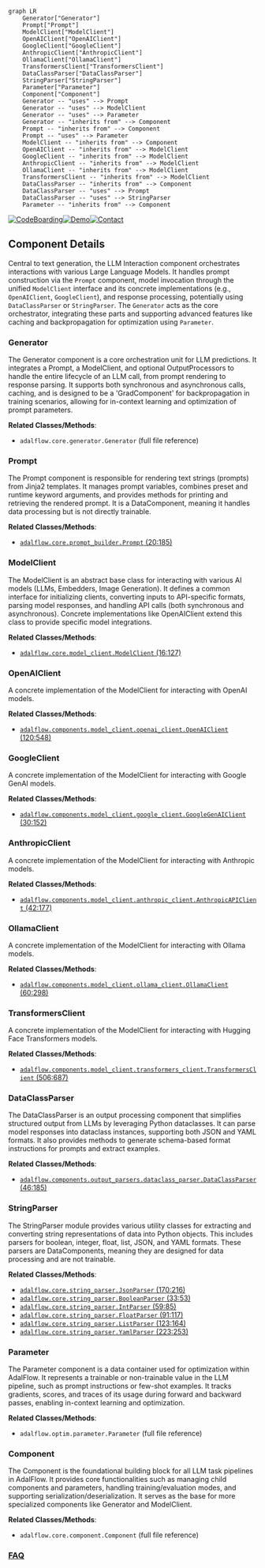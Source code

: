 ```mermaid
graph LR
    Generator["Generator"]
    Prompt["Prompt"]
    ModelClient["ModelClient"]
    OpenAIClient["OpenAIClient"]
    GoogleClient["GoogleClient"]
    AnthropicClient["AnthropicClient"]
    OllamaClient["OllamaClient"]
    TransformersClient["TransformersClient"]
    DataClassParser["DataClassParser"]
    StringParser["StringParser"]
    Parameter["Parameter"]
    Component["Component"]
    Generator -- "uses" --> Prompt
    Generator -- "uses" --> ModelClient
    Generator -- "uses" --> Parameter
    Generator -- "inherits from" --> Component
    Prompt -- "inherits from" --> Component
    Prompt -- "uses" --> Parameter
    ModelClient -- "inherits from" --> Component
    OpenAIClient -- "inherits from" --> ModelClient
    GoogleClient -- "inherits from" --> ModelClient
    AnthropicClient -- "inherits from" --> ModelClient
    OllamaClient -- "inherits from" --> ModelClient
    TransformersClient -- "inherits from" --> ModelClient
    DataClassParser -- "inherits from" --> Component
    DataClassParser -- "uses" --> Prompt
    DataClassParser -- "uses" --> StringParser
    Parameter -- "inherits from" --> Component
```
[![CodeBoarding](https://img.shields.io/badge/Generated%20by-CodeBoarding-9cf?style=flat-square)](https://github.com/CodeBoarding/CodeBoarding)[![Demo](https://img.shields.io/badge/Try%20our-Demo-blue?style=flat-square)](https://www.codeboarding.org/demo)[![Contact](https://img.shields.io/badge/Contact%20us%20-%20contact@codeboarding.org-lightgrey?style=flat-square)](mailto:contact@codeboarding.org)

## Component Details

Central to text generation, the LLM Interaction component orchestrates interactions with various Large Language Models. It handles prompt construction via the `Prompt` component, model invocation through the unified `ModelClient` interface and its concrete implementations (e.g., `OpenAIClient`, `GoogleClient`), and response processing, potentially using `DataClassParser` or `StringParser`. The `Generator` acts as the core orchestrator, integrating these parts and supporting advanced features like caching and backpropagation for optimization using `Parameter`.

### Generator
The Generator component is a core orchestration unit for LLM predictions. It integrates a Prompt, a ModelClient, and optional OutputProcessors to handle the entire lifecycle of an LLM call, from prompt rendering to response parsing. It supports both synchronous and asynchronous calls, caching, and is designed to be a 'GradComponent' for backpropagation in training scenarios, allowing for in-context learning and optimization of prompt parameters.


**Related Classes/Methods**:

- `adalflow.core.generator.Generator` (full file reference)


### Prompt
The Prompt component is responsible for rendering text strings (prompts) from Jinja2 templates. It manages prompt variables, combines preset and runtime keyword arguments, and provides methods for printing and retrieving the rendered prompt. It is a DataComponent, meaning it handles data processing but is not directly trainable.


**Related Classes/Methods**:

- <a href="https://github.com/SylphAI-Inc/AdalFlow/blob/master/adalflow/adalflow/core/prompt_builder.py#L20-L185" target="_blank" rel="noopener noreferrer">`adalflow.core.prompt_builder.Prompt` (20:185)</a>


### ModelClient
The ModelClient is an abstract base class for interacting with various AI models (LLMs, Embedders, Image Generation). It defines a common interface for initializing clients, converting inputs to API-specific formats, parsing model responses, and handling API calls (both synchronous and asynchronous). Concrete implementations like OpenAIClient extend this class to provide specific model integrations.


**Related Classes/Methods**:

- <a href="https://github.com/SylphAI-Inc/AdalFlow/blob/master/adalflow/adalflow/core/model_client.py#L16-L127" target="_blank" rel="noopener noreferrer">`adalflow.core.model_client.ModelClient` (16:127)</a>


### OpenAIClient
A concrete implementation of the ModelClient for interacting with OpenAI models.


**Related Classes/Methods**:

- <a href="https://github.com/SylphAI-Inc/AdalFlow/blob/master/adalflow/adalflow/components/model_client/openai_client.py#L120-L548" target="_blank" rel="noopener noreferrer">`adalflow.components.model_client.openai_client.OpenAIClient` (120:548)</a>


### GoogleClient
A concrete implementation of the ModelClient for interacting with Google GenAI models.


**Related Classes/Methods**:

- <a href="https://github.com/SylphAI-Inc/AdalFlow/blob/master/adalflow/adalflow/components/model_client/google_client.py#L30-L152" target="_blank" rel="noopener noreferrer">`adalflow.components.model_client.google_client.GoogleGenAIClient` (30:152)</a>


### AnthropicClient
A concrete implementation of the ModelClient for interacting with Anthropic models.


**Related Classes/Methods**:

- <a href="https://github.com/SylphAI-Inc/AdalFlow/blob/master/adalflow/adalflow/components/model_client/anthropic_client.py#L42-L177" target="_blank" rel="noopener noreferrer">`adalflow.components.model_client.anthropic_client.AnthropicAPIClient` (42:177)</a>


### OllamaClient
A concrete implementation of the ModelClient for interacting with Ollama models.


**Related Classes/Methods**:

- <a href="https://github.com/SylphAI-Inc/AdalFlow/blob/master/adalflow/adalflow/components/model_client/ollama_client.py#L60-L298" target="_blank" rel="noopener noreferrer">`adalflow.components.model_client.ollama_client.OllamaClient` (60:298)</a>


### TransformersClient
A concrete implementation of the ModelClient for interacting with Hugging Face Transformers models.


**Related Classes/Methods**:

- <a href="https://github.com/SylphAI-Inc/AdalFlow/blob/master/adalflow/adalflow/components/model_client/transformers_client.py#L506-L687" target="_blank" rel="noopener noreferrer">`adalflow.components.model_client.transformers_client.TransformersClient` (506:687)</a>


### DataClassParser
The DataClassParser is an output processing component that simplifies structured output from LLMs by leveraging Python dataclasses. It can parse model responses into dataclass instances, supporting both JSON and YAML formats. It also provides methods to generate schema-based format instructions for prompts and extract examples.


**Related Classes/Methods**:

- <a href="https://github.com/SylphAI-Inc/AdalFlow/blob/master/adalflow/adalflow/components/output_parsers/dataclass_parser.py#L46-L185" target="_blank" rel="noopener noreferrer">`adalflow.components.output_parsers.dataclass_parser.DataClassParser` (46:185)</a>


### StringParser
The StringParser module provides various utility classes for extracting and converting string representations of data into Python objects. This includes parsers for boolean, integer, float, list, JSON, and YAML formats. These parsers are DataComponents, meaning they are designed for data processing and are not trainable.


**Related Classes/Methods**:

- <a href="https://github.com/SylphAI-Inc/AdalFlow/blob/master/adalflow/adalflow/core/string_parser.py#L170-L216" target="_blank" rel="noopener noreferrer">`adalflow.core.string_parser.JsonParser` (170:216)</a>
- <a href="https://github.com/SylphAI-Inc/AdalFlow/blob/master/adalflow/adalflow/core/string_parser.py#L33-L53" target="_blank" rel="noopener noreferrer">`adalflow.core.string_parser.BooleanParser` (33:53)</a>
- <a href="https://github.com/SylphAI-Inc/AdalFlow/blob/master/adalflow/adalflow/core/string_parser.py#L59-L85" target="_blank" rel="noopener noreferrer">`adalflow.core.string_parser.IntParser` (59:85)</a>
- <a href="https://github.com/SylphAI-Inc/AdalFlow/blob/master/adalflow/adalflow/core/string_parser.py#L91-L117" target="_blank" rel="noopener noreferrer">`adalflow.core.string_parser.FloatParser` (91:117)</a>
- <a href="https://github.com/SylphAI-Inc/AdalFlow/blob/master/adalflow/adalflow/core/string_parser.py#L123-L164" target="_blank" rel="noopener noreferrer">`adalflow.core.string_parser.ListParser` (123:164)</a>
- <a href="https://github.com/SylphAI-Inc/AdalFlow/blob/master/adalflow/adalflow/core/string_parser.py#L223-L253" target="_blank" rel="noopener noreferrer">`adalflow.core.string_parser.YamlParser` (223:253)</a>


### Parameter
The Parameter component is a data container used for optimization within AdalFlow. It represents a trainable or non-trainable value in the LLM pipeline, such as prompt instructions or few-shot examples. It tracks gradients, scores, and traces of its usage during forward and backward passes, enabling in-context learning and optimization.


**Related Classes/Methods**:

- `adalflow.optim.parameter.Parameter` (full file reference)


### Component
The Component is the foundational building block for all LLM task pipelines in AdalFlow. It provides core functionalities such as managing child components and parameters, handling training/evaluation modes, and supporting serialization/deserialization. It serves as the base for more specialized components like Generator and ModelClient.


**Related Classes/Methods**:

- `adalflow.core.component.Component` (full file reference)




### [FAQ](https://github.com/CodeBoarding/GeneratedOnBoardings/tree/main?tab=readme-ov-file#faq)